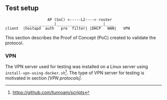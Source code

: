 ## Test setup

```
                   AP (SoC) <-----L2----> router
         _____________|_____________   _____|____
client  |hostapd  auth   pre  filter| |DHCP   WAN|   VPN
```

This section describes the Proof of Concept (PoC)
created to validate the protocol.

### VPN

The VPN server used for testing was installed on a Linux server
using `install-vpn-using-docker.sh`[^installvpn].
The type of VPN server for testing is motivated in section
*[VPN protocols]*.

[^installvpn]: https://github.com/tunroam/scripts

